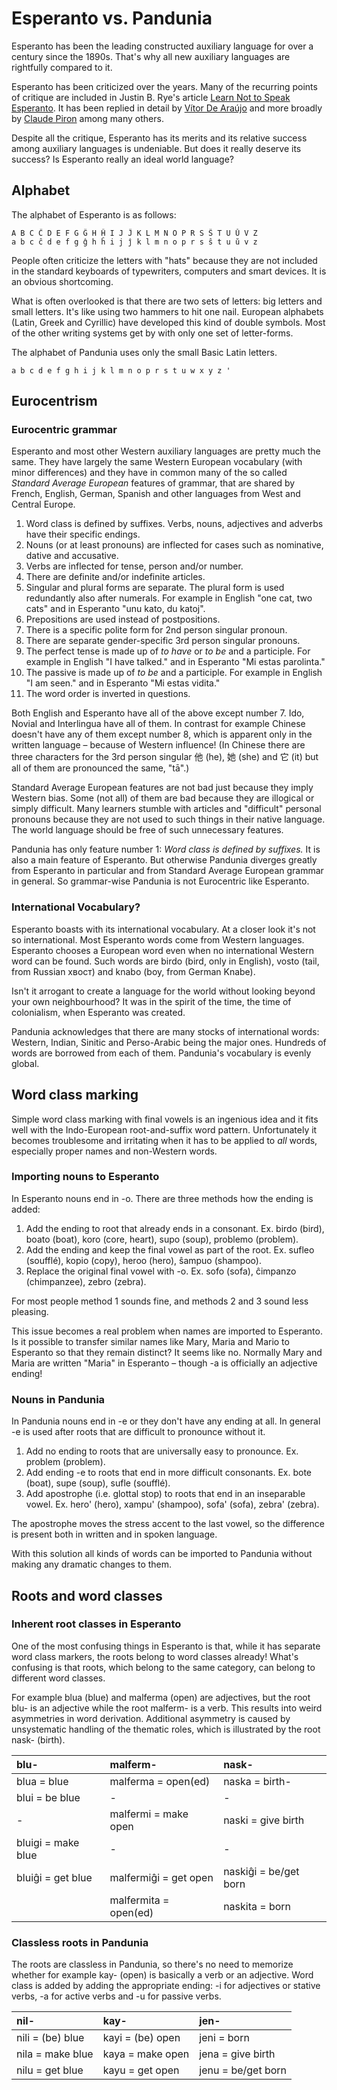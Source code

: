 # Esperanto vs. Pandunia

Esperanto has been the leading constructed auxiliary language for over a century since the 1890s. That's why all new auxiliary languages are rightfully compared to it.


Esperanto has been criticized over the years. Many of the recurring points of critique are included in Justin B. Rye's article [Learn Not to Speak Esperanto](http://jbr.me.uk/ranto/index.html). It has been replied in detail by [Vítor De Araújo](https://elmord.org/misc/kontrauranto/) and more broadly by [Claude Piron](http://claudepiron.free.fr/articlesenanglais/why.htm) among many others.

Despite all the critique, Esperanto has its merits and its relative success among auxiliary languages is undeniable.
But does it really deserve its success? Is Esperanto really an ideal world language?



## Alphabet

The alphabet of Esperanto is as follows:

    A B C Ĉ D E F G Ĝ H Ĥ I J Ĵ K L M N O P R S Ŝ T U Ŭ V Z
    a b c ĉ d e f g ĝ h ĥ i j ĵ k l m n o p r s ŝ t u ŭ v z

People often criticize the letters with "hats" because they are not included in the standard keyboards of typewriters, computers and smart devices. It is an obvious shortcoming.

What is often overlooked is that there are two sets of letters: big letters and small letters. It's like using two hammers to hit one nail. European alphabets (Latin, Greek and Cyrillic) have developed this kind of double symbols. Most of the other writing systems get by with only one set of letter-forms.

The alphabet of Pandunia uses only the small Basic Latin letters.

    a b c d e f g h i j k l m n o p r s t u w x y z '



## Eurocentrism

### Eurocentric grammar

Esperanto and most other Western auxiliary languages are pretty much the same. They have largely the same Western European vocabulary (with minor differences) and they have in common many of the so called _Standard Average European_ features of grammar, that are shared by French, English, German, Spanish and other languages from West and Central Europe.

1. Word class is defined by suffixes. Verbs, nouns, adjectives and adverbs have their specific endings.
2. Nouns (or at least pronouns) are inflected for cases such as nominative, dative and accusative.
3. Verbs are inflected for tense, person and/or number.
4. There are definite and/or indefinite articles.
5. Singular and plural forms are separate. The plural form is used redundantly also after numerals. For example in English "one cat, two cats" and in Esperanto "unu kato, du katoj".
6. Prepositions are used instead of postpositions.
7. There is a specific polite form for 2nd person singular pronoun.
8. There are separate gender-specific 3rd person singular pronouns.
9. The perfect tense is made up of _to have_ or _to be_ and a participle. For example in English "I have talked." and in Esperanto "Mi estas parolinta."
10. The passive is made up of _to be_ and a participle. For example in English "I am seen." and in Esperanto "Mi estas vidita."
11. The word order is inverted in questions.

Both English and Esperanto have all of the above except number 7. Ido, Novial and Interlingua have all of them. In contrast for example Chinese doesn't have any of them except number 8, which is apparent only in the written language – because of Western influence! (In Chinese there are three characters for the 3rd person singular 他 (he), 她 (she) and 它 (it) but all of them are pronounced the same, "tā".)

Standard Average European features are not bad just because they imply Western bias. Some (not all) of them are bad because they are illogical or simply difficult. Many learners stumble with articles and "difficult" personal pronouns because they are not used to such things in their native language. The world language should be free of such unnecessary features.

Pandunia has only feature number 1: _Word class is defined by suffixes._ It is also a main feature of Esperanto. But otherwise Pandunia diverges greatly from Esperanto in particular and from Standard Average European grammar in general. So grammar-wise Pandunia is not Eurocentric like Esperanto.


### International Vocabulary?

Esperanto boasts with its international vocabulary. At a closer look it's not so international. Most Esperanto words come from Western languages. Esperanto chooses a European word even when no international Western word can be found. Such words are birdo (bird, only in English), vosto (tail, from Russian хвост) and knabo (boy, from German Knabe).

Isn't it arrogant to create a language for the world without looking beyond your own neighbourhood? It was in the spirit of the time, the time of colonialism, when Esperanto was created.

Pandunia acknowledges that there are many stocks of international words: Western, Indian, Sinitic and Perso-Arabic being the major ones. Hundreds of words are borrowed from each of them. Pandunia's vocabulary is evenly global.



## Word class marking

Simple word class marking with final vowels is an ingenious idea and it fits well with the Indo-European root-and-suffix word pattern. Unfortunately it becomes troublesome and irritating when it has to be applied to _all_ words, especially proper names and non-Western words.

### Importing nouns to Esperanto

In Esperanto nouns end in -o. There are three methods how the ending is added:

1. Add the ending to root that already ends in a consonant. Ex. birdo (bird), boato (boat), koro (core, heart), supo (soup), problemo (problem).
2. Add the ending and keep the final vowel as part of the root. Ex. sufleo (soufflé), kopio (copy), heroo (hero), ŝampuo (shampoo).
3. Replace the original final vowel with -o. Ex. sofo (sofa), ĉimpanzo (chimpanzee), zebro (zebra).

For most people method 1 sounds fine, and methods 2 and 3 sound less pleasing.

This issue becomes a real problem when names are imported to Esperanto. Is it possible to transfer similar names like Mary, Maria and Mario to Esperanto so that they remain distinct? It seems like no. Normally Mary and Maria are written "Maria" in Esperanto – though -a is officially an adjective ending!

### Nouns in Pandunia

In Pandunia nouns end in -e or they don't have any ending at all. In general -e is used after roots that are difficult to pronounce without it.

1. Add no ending to roots that are universally easy to pronounce. Ex. problem (problem).
2. Add ending -e to roots that end in more difficult consonants. Ex. bote (boat), supe (soup), sufle (soufflé).
3. Add apostrophe (i.e. glottal stop) to roots that end in an inseparable vowel. Ex. hero' (hero), xampu' (shampoo), sofa' (sofa), zebra' (zebra).

The apostrophe moves the stress accent to the last vowel, so the difference is present both in written and in spoken language.

With this solution all kinds of words can be imported to Pandunia without making any dramatic changes to them.


## Roots and word classes

### Inherent root classes in Esperanto

One of the most confusing things in Esperanto is that, while it has separate word class markers, the roots belong to word classes already! What's confusing is that roots, which belong to the same category, can belong to different word classes. 

For example blua (blue) and malferma (open) are adjectives, but the root blu- is an adjective while the root malferm- is a verb. This results into weird asymmetries in word derivation. Additional asymmetry is caused by unsystematic handling of the thematic roles, which is illustrated by the root nask- (birth).

| blu-               | malferm-              | nask-                 |
|:-------------------|:----------------------|:----------------------|
| blua = blue        | malferma = open(ed)   | naska = birth-        |
| blui = be blue     | -                     | -                     |
| -                  | malfermi = make open  | naski = give birth    |
| bluigi = make blue | -                     | -                     |
| bluiĝi = get blue  | malfermiĝi = get open | naskiĝi = be/get born |
|                    | malfermita = open(ed) | naskita = born        |


### Classless roots in Pandunia

The roots are classless in Pandunia, so there's no need to memorize whether for example kay- (open) is basically a verb or an adjective. Word class is added by adding the appropriate ending: -i for adjectives or stative verbs, -a for active verbs and -u for passive verbs.

| nil-               | kay-              | jen-               |
|:-------------------|:------------------|:-------------------|
| nili = (be) blue   | kayi = (be) open  | jeni = born        |
| nila = make blue   | kaya = make open  | jena = give birth  |
| nilu = get blue    | kayu = get open   | jenu = be/get born |



